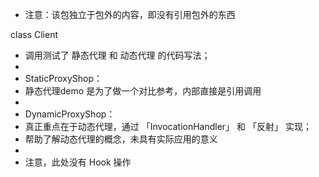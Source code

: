  - 注意：该包独立于包外的内容，即没有引用包外的东西
 
 class Client
 * 调用测试了 静态代理 和 动态代理 的代码写法；
 *
 * StaticProxyShop：
 * 静态代理demo 是为了做一个对比参考，内部直接是引用调用
 *
 * DynamicProxyShop：
 * 真正重点在于动态代理，通过 「InvocationHandler」 和 「反射」 实现；
 * 帮助了解动态代理的概念，未具有实际应用的意义
 * 
 * 注意，此处没有 Hook 操作